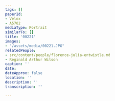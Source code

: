 ```yaml
---
tags: []
paperId:
- Velox
- A5702
mediaType: Portrait
similarTo: []
title: '00221'
images:
- "/assets/media/00221.JPG"
relatedPeople:
- src/content/people/florence-julia-entwistle.md
- Reginald Arthur Wilson
caption: ''
date: 
dateApprox: false
location: ''
description: ''
transcription: ''

---
```

